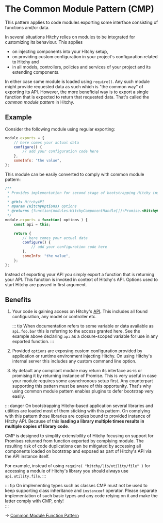 # The Common Module Pattern (CMP)

This pattern applies to code modules exporting some interface consisting of functions and/or data.

In several situations Hitchy relies on modules to be integrated for customizing its behaviour. This applies

* on injecting components into your Hitchy setup, 
* on providing custom configuration in your project's configuration related to Hitchy and 
* in all models, controllers, policies and services of your project and its extending components.

In either case some module is loaded using `require()`. Any such module might provide requested data as such which is "the common way" of exporting its API. However, the more beneficial way is to export a single function that is expected to return that requested data. That's called the _common module pattern_ in Hitchy.

## Example

Consider the following module using regular exporting:

```javascript
module.exports = {
	// here comes your actual data 
	configure() {
		// add your configuration code here
	},
	someInfo: "the value",
};
```

This module can be easily converted to comply with common module pattern:

```javascript
/**
 * Provides implementation for second stage of bootstrapping Hitchy instance.
 *
 * @this HitchyAPI
 * @param {HitchyOptions} options
 * @returns {function(modules:HitchyComponentHandle[]):Promise.<HitchyComponentHandle[]>}
 */
module.exports = function( options ) {
	const api = this;
	
	return {
		// here comes your actual data 
		configure() {
			// add your configuration code here
		},
		someInfo: "the value",
	};
};
```

Instead of exporting your API you simply export a function that is returning your API. This function is invoked in context of Hitchy's API. Options used to start Hitchy are passed in first argument.

## Benefits

1. Your code is gaining access on Hitchy's [API](../api/). This includes all found configuration, any model or controller etc.

   ::: tip
   When documentation refers to some variable or data available as `api.foo.bar` this is referring to the access granted here. See the example above declaring `api` as a closure-scoped variable for use in any exported function.
   :::

2. Provided `options` are exposing custom configuration provided by application or runtime environment injecting Hitchy. On using Hitchy's internal server this includes any custom command line option.

3. By default any compliant module may return its interface as-is or promising it by returning instance of Promise. This is very useful in case your module requires some asynchronous setup first. Any counterpart supporting this pattern must be aware of this opportunity. That's why using common module pattern enables plugins to defer bootstrap very easily. 

::: danger
On bootstrapping Hitchy-based application several libraries and utilities are loaded most of them sticking with this pattern. On complying with this pattern those libraries are copies bound to provided instance of Hitchy API. Because of this **loading a library multiple times results in multiple copies of library code**.

CMP is designed to simplify extensibility of Hitchy focusing on support for Promises returned from function exported by complying module. The resulting risk of code duplications can be mitigated by accessing all components loaded on bootstrap and exposed as part of Hitchy's API via the API instance itself. 

For example, instead of using `require( "hitchy/lib/utility/file" )` for accessing a module of Hitchy's library you should always use `api.utility.file`.
:::

::: tip
On implementing types such as classes CMP must not be used to keep supporting class inheritance and `instanceof` operator. Please separate implementation of such basic types and any code relying on it and make the latter comply with CMP, only!  
:::

&rarr; [Common Module Function Pattern](cmfp.md)
